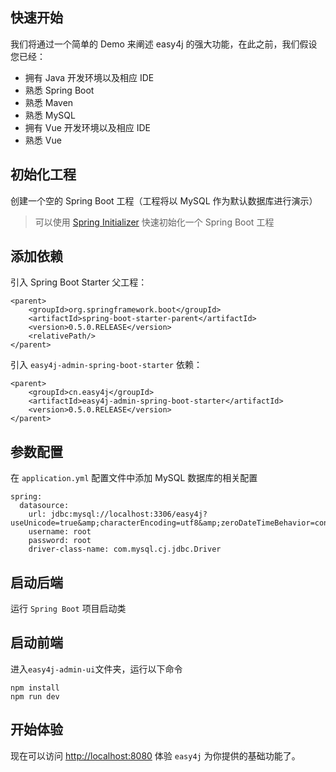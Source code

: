 ## 快速开始
我们将通过一个简单的 Demo 来阐述 easy4j 的强大功能，在此之前，我们假设您已经：


- 拥有 Java 开发环境以及相应 IDE
- 熟悉 Spring Boot
- 熟悉 Maven
- 熟悉 MySQL
- 拥有 Vue 开发环境以及相应 IDE
- 熟悉 Vue


## 初始化工程
创建一个空的 Spring Boot 工程（工程将以 MySQL 作为默认数据库进行演示）

> 可以使用 [Spring Initializer](https://start.spring.io/) 快速初始化一个 Spring Boot 工程


## 添加依赖
引入 Spring Boot Starter 父工程：

```
<parent>
    <groupId>org.springframework.boot</groupId>
    <artifactId>spring-boot-starter-parent</artifactId>
    <version>0.5.0.RELEASE</version>
    <relativePath/>
</parent>
```
引入  `easy4j-admin-spring-boot-starter`  依赖：

```
<parent>
    <groupId>cn.easy4j</groupId>
    <artifactId>easy4j-admin-spring-boot-starter</artifactId>
    <version>0.5.0.RELEASE</version>
</parent>
```


## 参数配置
在  `application.yml`  配置文件中添加 MySQL 数据库的相关配置

```
spring:
  datasource:
    url: jdbc:mysql://localhost:3306/easy4j?useUnicode=true&amp;characterEncoding=utf8&amp;zeroDateTimeBehavior=convertToNull&amp;useSSL=true&amp;serverTimezone=Asia/Shanghai
    username: root
    password: root
    driver-class-name: com.mysql.cj.jdbc.Driver
```


## 启动后端
运行 `Spring Boot` 项目启动类


## 启动前端
进入`easy4j-admin-ui`文件夹，运行以下命令
```
npm install
npm run dev
```


## 开始体验
现在可以访问 [http://localhost:8080](http://localhost:8080/) 体验 `easy4j` 为你提供的基础功能了。
